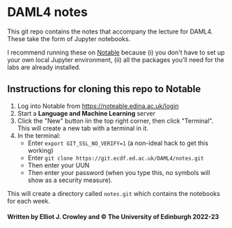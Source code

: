 # DAML4 notes

This git repo contains the notes that accompany the lecture for DAML4. These take the form of Jupyter notebooks.

I recommend running these on [Notable](https://noteable.edina.ac.uk/login) because (i) you don't have to set up your own local Jupyter environment, (ii) all the packages you'll need for the labs are already installed.

## Instructions for cloning this repo to Notable

1. Log into Notable from https://noteable.edina.ac.uk/login
2. Start a **Language and Machine Learning** server
3. Click the "New" button iin the top right corner, then click "Terminal". This will create a new tab with a terminal in it.
4. In the terminal:
    - Enter `export GIT_SSL_NO_VERIFY=1` (a non-ideal hack to get this working)
    - Enter `git clone https://git.ecdf.ed.ac.uk/DAML4/notes.git`
    - Then enter your UUN 
    - Then enter your password (when you type this, no symbols will show as a security measure).

This will create a directory called `notes.git` which contains the notebooks for each week.

#### Written by Elliot J. Crowley and &copy; The University of Edinburgh 2022-23
